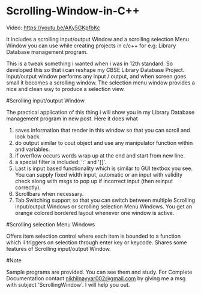 # Scrolling-Window-in-C++

Video: https://youtu.be/AKy5GKpfbKc

It includes a scrolling input/output Window and a scrolling selection Menu Window you can use while creating projects in c/c++ for e.g: Library Database management program.

This is a tweak something i wanted when i was in 12th standard.
So developed this so that i can reshape my CBSE Library Database Project. Input/output window performs any input / output, and when screen goes small it becomes a scrolling window. The selection menu window provides a nice and clean way to produce a selection view.


#Scrolling input/output Window 

The practical application of this thing i will show you in my Library Database management program in new post. 
Here it does what
1. saves information that render in this window so that you can scroll and look back.
2. do output similar to cout object and use any manipulator function within and variables.
3. if overflow occurs words wrap up at the end and start from new line.
4. a special filter is included: ':' and  '[]'.
5. Last is input based functionality which is similar to GUI textbox you see. You can  supply fixed width input, automatic or an input with     validity check along with msgs to pop up if incorrect input (then reinput correctly).
6. Scrollbars when necessary.
7. Tab Switching support so that you can switch between multiple Scrolling input/output Windows or scrolling selection Menu Windows.
   You get an orange colored bordered layout whenever one window is active.

#Scrolling selection Menu Windows

Offers item selection control where each item is bounded to a function which ii triggers on selection through enter key or keycode. Shares some features of Scrolling input/output Window.


#Note

Sample programs are provided. You can see them and study. For Complete Documentation contact nikhilnayyar002@gmail.com by giving me a msg with subject 'ScrollingWindow'. I will help you out.
